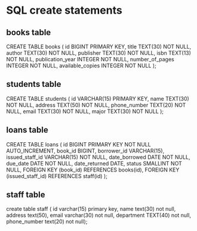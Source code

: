 # SQL create statements

## books table
CREATE TABLE books (
id BIGINT PRIMARY KEY,
title TEXT(30) NOT NULL,
author TEXT(30) NOT NULL,
publisher TEXT(30) NOT NULL,
isbn TEXT(13) NOT NULL,
publication_year INTEGER NOT NULL,
number_of_pages INTEGER NOT NULL,
available_copies INTEGER NOT NULL
);

## students table
CREATE TABLE students (
id VARCHAR(15) PRIMARY KEY,
name TEXT(30) NOT NULL,
address TEXT(50) NOT NULL,
phone_number TEXT(20) NOT NULL,
email TEXT(30) NOT NULL,
major TEXT(30) NOT NULL
);

##  loans table
CREATE TABLE loans (
id BIGINT PRIMARY KEY NOT NULL AUTO_INCREMENT,
book_id BIGINT,
borrower_id VARCHAR(15),
issued_staff_id VARCHAR(15) NOT NULL,
date_borrowed DATE NOT NULL,
due_date DATE NOT NULL,
date_returned DATE,
status SMALLINT NOT NULL,
FOREIGN KEY (book_id) REFERENCES books(id),
FOREIGN KEY (issued_staff_id) REFERENCES staff(id)
);

## staff table
create table staff ( id varchar(15) primary key,
name text(30) not null,
address text(50),
email varchar(30) not null,
department TEXT(40) not null,
phone_number text(20) not null);
